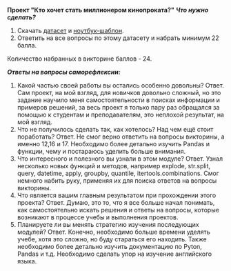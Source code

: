 **Проект "Кто хочет стать миллионером кинопроката?"**
***Что нужно сделать?***
1. Скачать [датасет](https://lms.skillfactory.ru/assets/courseware/v1/1d68c628a08cd5521ae70e976577568b/asset-v1:Skillfactory+DST-PRO+15APR2020+type@asset+block/movie_bd_v5.csv) 
и [ноутбук-шаблон](https://lms.skillfactory.ru/assets/courseware/v1/801e20cf79a6fd344ffc8edec681e0fd/asset-v1:Skillfactory+DST-PRO+15APR2020+type@asset+block/Movies_IMBD_v4.1_TEMPLATE.ipynb).
2. Ответить на все вопросы по этому датасету и набрать минимум 22 балла.

Количество набранных в викторине баллов - 24.

***Ответы на вопросы саморефлексии:***
1. Какой частью своей работы вы остались особенно довольны?
Ответ. Сам проект, на мой взгляд, для новичков довольно сложный, но это задание научило меня самостоятельности в поисках информации и примеров решений, за весь проект я только пару раз обращался за помощью к студентам и преподавателям, это неплохой результат, на мой взгляд.
2. Что не получилось сделать так, как хотелось? Над чем ещё стоит поработать?
Ответ. Не смог верно ответить на вопросы викторины, а именно 12,16 и 17. Необходимо более детально изучить Pandas и функции, чему и постараюсь уделить больше внимания.
3. Что интересного и полезного вы узнали в этом модуле?
Ответ. Узнал несколько новых функций и методов, например explode, str.split, query, datetime, apply, groupby, quantile, itertools.combinations. Смог немного набить руку, применяя их для поиска ответов на вопросы викторины.
4. Что является вашим главным результатом при прохождении этого проекта?
Ответ. Думаю, это то, что я все больше начал понимать, как самостоятельно искать решения и ответы на вопросы, которые возникают в процессе учебы и выполнения проектов.
5. Планируете ли вы менять стратегию изучения последующих модулей?
Ответ. Конечно, необходимо больше времени уделять учебе, хотя это сложно, но буду стараться его находить. Также необходимо более детально изучить документацию по Pyton, Pandas и т.д. Необходимо сделать упор на изучение английского языка.
